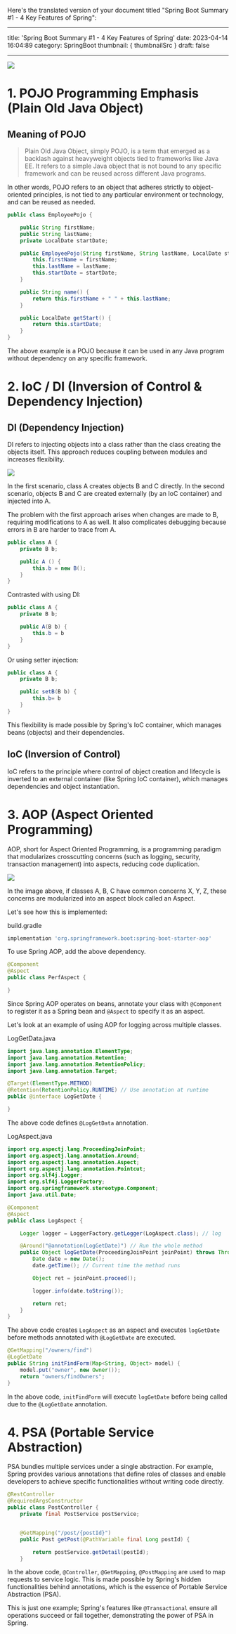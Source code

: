 Here's the translated version of your document titled "Spring Boot Summary #1 - 4 Key Features of Spring":

---

title: 'Spring Boot Summary #1 - 4 Key Features of Spring'
date: 2023-04-14 16:04:89
category: SpringBoot
thumbnail: { thumbnailSrc }
draft: false

---

![](./images/spring.webp)

# 1. POJO Programming Emphasis (Plain Old Java Object)

## Meaning of POJO

> Plain Old Java Object, simply POJO, is a term that emerged as a backlash against heavyweight objects tied to frameworks like Java EE. It refers to a simple Java object that is not bound to any specific framework and can be reused across different Java programs.

In other words, POJO refers to an object that adheres strictly to object-oriented principles, is not tied to any particular environment or technology, and can be reused as needed.

```java
public class EmployeePojo {

    public String firstName;
    public String lastName;
    private LocalDate startDate;

    public EmployeePojo(String firstName, String lastName, LocalDate startDate) {
        this.firstName = firstName;
        this.lastName = lastName;
        this.startDate = startDate;
    }

    public String name() {
        return this.firstName + " " + this.lastName;
    }

    public LocalDate getStart() {
        return this.startDate;
    }
}
```

The above example is a POJO because it can be used in any Java program without dependency on any specific framework.

# 2. IoC / DI (Inversion of Control & Dependency Injection)

## DI (Dependency Injection)

DI refers to injecting objects into a class rather than the class creating the objects itself. This approach reduces coupling between modules and increases flexibility.

![](./images/DI.jpeg)

In the first scenario, class A creates objects B and C directly. In the second scenario, objects B and C are created externally (by an IoC container) and injected into A.

The problem with the first approach arises when changes are made to B, requiring modifications to A as well. It also complicates debugging because errors in B are harder to trace from A.

```java
public class A {
    private B b;

    public A () {
        this.b = new B();
    }
}
```

Contrasted with using DI:

```java
public class A {
    private B b;

    public A(B b) {
        this.b = b
    }
}
```

Or using setter injection:

```java
public class A {
    private B b;

    public setB(B b) {
        this.b= b
    }
}
```

This flexibility is made possible by Spring's IoC container, which manages beans (objects) and their dependencies.

## IoC (Inversion of Control)

IoC refers to the principle where control of object creation and lifecycle is inverted to an external container (like Spring IoC container), which manages dependencies and object instantiation.

# 3. AOP (Aspect Oriented Programming)

AOP, short for Aspect Oriented Programming, is a programming paradigm that modularizes crosscutting concerns (such as logging, security, transaction management) into aspects, reducing code duplication.

![](./images/aop.png)

In the image above, if classes A, B, C have common concerns X, Y, Z, these concerns are modularized into an aspect block called an Aspect.

Let's see how this is implemented:

build.gradle

```groovy
implementation 'org.springframework.boot:spring-boot-starter-aop'
```

To use Spring AOP, add the above dependency.

```java
@Component
@Aspect
public class PerfAspect {

}
```

Since Spring AOP operates on beans, annotate your class with `@Component` to register it as a Spring bean and `@Aspect` to specify it as an aspect.

Let's look at an example of using AOP for logging across multiple classes.

LogGetData.java

```java
import java.lang.annotation.ElementType;
import java.lang.annotation.Retention;
import java.lang.annotation.RetentionPolicy;
import java.lang.annotation.Target;

@Target(ElementType.METHOD)
@Retention(RetentionPolicy.RUNTIME) // Use annotation at runtime
public @interface LogGetDate {

}
```

The above code defines `@LogGetData` annotation.

LogAspect.java

```java
import org.aspectj.lang.ProceedingJoinPoint;
import org.aspectj.lang.annotation.Around;
import org.aspectj.lang.annotation.Aspect;
import org.aspectj.lang.annotation.Pointcut;
import org.slf4j.Logger;
import org.slf4j.LoggerFactory;
import org.springframework.stereotype.Component;
import java.util.Date;

@Component
@Aspect
public class LogAspect {

	Logger logger = LoggerFactory.getLogger(LogAspect.class); // log

	@Around("@annotation(LogGetDate)") // Run the whole method
	public Object logGetDate(ProceedingJoinPoint joinPoint) throws Throwable {
		Date date = new Date();
		date.getTime(); // Current time the method runs

		Object ret = joinPoint.proceed();

		logger.info(date.toString());

		return ret;
	}
}
```

The above code creates `LogAspect` as an aspect and executes `logGetDate` before methods annotated with `@LogGetDate` are executed.

```java
@GetMapping("/owners/find")
@LogGetDate
public String initFindForm(Map<String, Object> model) {
    model.put("owner", new Owner());
    return "owners/findOwners";
}
```

In the above code, `initFindForm` will execute `logGetDate` before being called due to the `@LogGetDate` annotation.

# 4. PSA (Portable Service Abstraction)

PSA bundles multiple services under a single abstraction. For example, Spring provides various annotations that define roles of classes and enable developers to achieve specific functionalities without writing code directly.

```java
@RestController
@RequiredArgsConstructor
public class PostController {
    private final PostService postService;


    @GetMapping("/post/{postId}")
    public Post getPost(@PathVariable final Long postId) {

        return postService.getDetail(postId);
    }
```

In the above code, `@Controller`, `@GetMapping`, `@PostMapping` are used to map requests to service logic. This is made possible by Spring's hidden functionalities behind annotations, which is the essence of Portable Service Abstraction (PSA).

This is just one example; Spring's features like `@Transactional` ensure all operations succeed or fail together, demonstrating the power of PSA in Spring.
